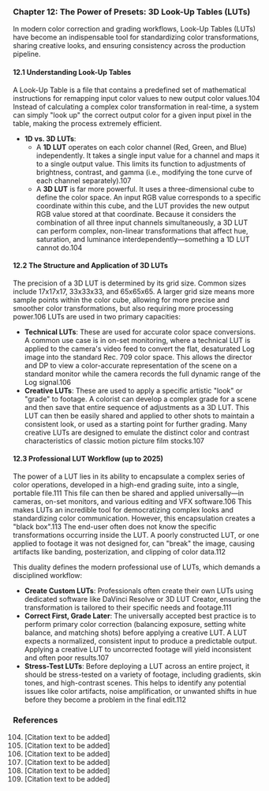 ### Chapter 12: The Power of Presets: 3D Look-Up Tables (LUTs)
In modern color correction and grading workflows, Look-Up Tables (LUTs) have become an indispensable tool for standardizing color transformations, sharing creative looks, and ensuring consistency across the production pipeline.

#### 12.1 Understanding Look-Up Tables
A Look-Up Table is a file that contains a predefined set of mathematical instructions for remapping input color values to new output color values.104 Instead of calculating a complex color transformation in real-time, a system can simply "look up" the correct output color for a given input pixel in the table, making the process extremely efficient.

*   **1D vs. 3D LUTs**:
    *   A **1D LUT** operates on each color channel (Red, Green, and Blue) independently. It takes a single input value for a channel and maps it to a single output value. This limits its function to adjustments of brightness, contrast, and gamma (i.e., modifying the tone curve of each channel separately).107
    *   A **3D LUT** is far more powerful. It uses a three-dimensional cube to define the color space. An input RGB value corresponds to a specific coordinate within this cube, and the LUT provides the new output RGB value stored at that coordinate. Because it considers the combination of all three input channels simultaneously, a 3D LUT can perform complex, non-linear transformations that affect hue, saturation, and luminance interdependently—something a 1D LUT cannot do.104

#### 12.2 The Structure and Application of 3D LUTs
The precision of a 3D LUT is determined by its grid size. Common sizes include 17x17x17, 33x33x33, and 65x65x65. A larger grid size means more sample points within the color cube, allowing for more precise and smoother color transformations, but also requiring more processing power.106 LUTs are used in two primary capacities:

*   **Technical LUTs**: These are used for accurate color space conversions. A common use case is in on-set monitoring, where a technical LUT is applied to the camera's video feed to convert the flat, desaturated Log image into the standard Rec. 709 color space. This allows the director and DP to view a color-accurate representation of the scene on a standard monitor while the camera records the full dynamic range of the Log signal.106
*   **Creative LUTs**: These are used to apply a specific artistic "look" or "grade" to footage. A colorist can develop a complex grade for a scene and then save that entire sequence of adjustments as a 3D LUT. This LUT can then be easily shared and applied to other shots to maintain a consistent look, or used as a starting point for further grading. Many creative LUTs are designed to emulate the distinct color and contrast characteristics of classic motion picture film stocks.107

#### 12.3 Professional LUT Workflow (up to 2025)
The power of a LUT lies in its ability to encapsulate a complex series of color operations, developed in a high-end grading suite, into a single, portable file.111 This file can then be shared and applied universally—in cameras, on-set monitors, and various editing and VFX software.106 This makes LUTs an incredible tool for democratizing complex looks and standardizing color communication. However, this encapsulation creates a "black box".113 The end-user often does not know the specific transformations occurring inside the LUT. A poorly constructed LUT, or one applied to footage it was not designed for, can "break" the image, causing artifacts like banding, posterization, and clipping of color data.112

This duality defines the modern professional use of LUTs, which demands a disciplined workflow:

*   **Create Custom LUTs**: Professionals often create their own LUTs using dedicated software like DaVinci Resolve or 3D LUT Creator, ensuring the transformation is tailored to their specific needs and footage.111
*   **Correct First, Grade Later**: The universally accepted best practice is to perform primary color correction (balancing exposure, setting white balance, and matching shots) before applying a creative LUT. A LUT expects a normalized, consistent input to produce a predictable output. Applying a creative LUT to uncorrected footage will yield inconsistent and often poor results.107
*   **Stress-Test LUTs**: Before deploying a LUT across an entire project, it should be stress-tested on a variety of footage, including gradients, skin tones, and high-contrast scenes. This helps to identify any potential issues like color artifacts, noise amplification, or unwanted shifts in hue before they become a problem in the final edit.112

### References
104. [Citation text to be added]
106. [Citation text to be added]
107. [Citation text to be added]
111. [Citation text to be added]
112. [Citation text to be added]
113. [Citation text to be added]
